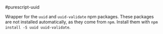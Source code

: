 #purescript-uuid

Wrapper for the `uuid` and `uuid-validate` npm packages.
These packages are not installed automatically, as they come from `npm`.
Install them with `npm install -S uuid uuid-validate`.

